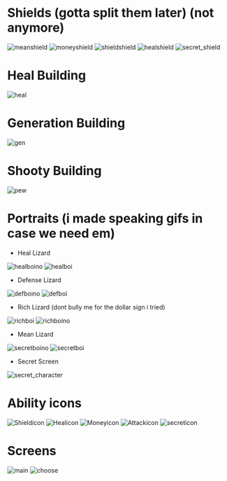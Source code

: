 # Shields (gotta split them later) (not anymore)

![meanshield](https://user-images.githubusercontent.com/84734669/120508201-d090f080-c3c7-11eb-9758-6733c10e5ef2.png)
![moneyshield](https://user-images.githubusercontent.com/84734669/120508903-64fb5300-c3c8-11eb-9cae-176b1522d4ac.png)
![shieldshield](https://user-images.githubusercontent.com/84734669/120507325-fff32d80-c3c6-11eb-9a97-667e971f275e.png)
![healshield](https://user-images.githubusercontent.com/84734669/120506464-3b412c80-c3c6-11eb-8cd8-523f7ca8a5f4.png)
![secret_shield](https://user-images.githubusercontent.com/84735216/120664341-25496f80-c48b-11eb-926b-1eaed9759012.png)
# Heal Building
![heal](https://user-images.githubusercontent.com/84735216/120103622-d4670d80-c150-11eb-92ce-08ecc9ae56ee.png)
# Generation Building
![gen](https://user-images.githubusercontent.com/84735216/120103641-efd21880-c150-11eb-90a2-6b148fba2118.png)
# Shooty Building
![pew](https://user-images.githubusercontent.com/84735216/120103673-0d9f7d80-c151-11eb-992d-52663b8c2255.png)
# Portraits (i made speaking gifs in case we need em)
- Heal Lizard

![healboino](https://user-images.githubusercontent.com/84735216/120103703-3293f080-c151-11eb-83b4-4eddba7ab8cc.png)
![healboi](https://user-images.githubusercontent.com/84735216/120103696-27d95b80-c151-11eb-8ede-4b730aba2cb8.gif)

- Defense Lizard

![defboino](https://user-images.githubusercontent.com/84735216/120103717-42133980-c151-11eb-988c-0c86ca472c7d.png)
![defboi](https://user-images.githubusercontent.com/84735216/120103710-3aec2b80-c151-11eb-8abf-f2743172898c.gif)

- Rich Lizard (dont bully me for the dollar sign i tried)

![richboi](https://user-images.githubusercontent.com/84735216/120112640-f4112c80-c176-11eb-988a-d235b3b51e99.png)
![richboino](https://user-images.githubusercontent.com/84735216/120112642-f4a9c300-c176-11eb-806c-dc3cf97bb81e.gif)

- Mean Lizard

![secretboino](https://user-images.githubusercontent.com/84735216/120103735-5d7e4480-c151-11eb-8785-bb1980cc82d6.png)
![secretboi](https://user-images.githubusercontent.com/84735216/120103734-56573680-c151-11eb-8c02-eb7406a4f424.gif)

- Secret Screen

![secret_character](https://user-images.githubusercontent.com/84735216/120664323-224e7f00-c48b-11eb-8306-d5f10ad38c60.png)

# Ability icons
![Shieldicon](https://user-images.githubusercontent.com/84735216/120664449-37c3a900-c48b-11eb-95af-060cce0f5837.png)
![Healicon](https://user-images.githubusercontent.com/84735216/120664418-32665e80-c48b-11eb-8f51-b6bb317f76fa.png)
![Moneyicon](https://user-images.githubusercontent.com/84735216/120664442-36927c00-c48b-11eb-874b-1ece4c611811.png)
![Attackicon](https://user-images.githubusercontent.com/84735216/120664407-30040480-c48b-11eb-8260-71cb07056776.png)
![secreticon](https://user-images.githubusercontent.com/84735216/120664356-29758d00-c48b-11eb-8539-9bb23a4fd0c8.png)

# Screens
![main](https://user-images.githubusercontent.com/84735216/120377022-dda4d580-c31c-11eb-8d70-cacae8d7253a.png)
![choose](https://user-images.githubusercontent.com/84735216/120377018-db427b80-c31c-11eb-9b29-53b45fa52964.png)
